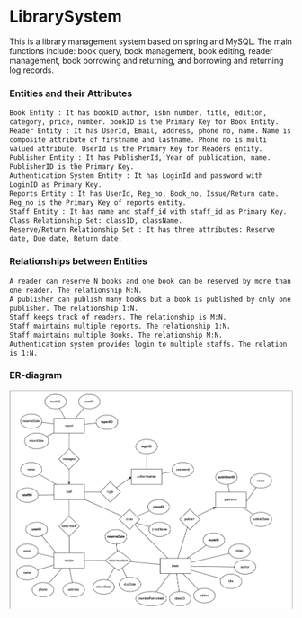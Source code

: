# LibrarySystem

This is a library management system based on spring and MySQL. The main functions include: book query, book management, book editing, reader management, book borrowing and returning, and borrowing and returning log records.

### Entities and their Attributes 
    Book Entity : It has bookID,author, isbn number, title, edition, category, price, number. bookID is the Primary Key for Book Entity.
    Reader Entity : It has UserId, Email, address, phone no, name. Name is composite attribute of firstname and lastname. Phone no is multi valued attribute. UserId is the Primary Key for Readers entity.
    Publisher Entity : It has PublisherId, Year of publication, name. PublisherID is the Primary Key.
    Authentication System Entity : It has LoginId and password with LoginID as Primary Key.
    Reports Entity : It has UserId, Reg_no, Book_no, Issue/Return date. Reg_no is the Primary Key of reports entity.
    Staff Entity : It has name and staff_id with staff_id as Primary Key.
    Class Relationship Set: classID, className.
    Reserve/Return Relationship Set : It has three attributes: Reserve date, Due date, Return date.

### Relationships between Entities
    A reader can reserve N books and one book can be reserved by more than one reader. The relationship M:N.
    A publisher can publish many books but a book is published by only one publisher. The relationship 1:N.
    Staff keeps track of readers. The relationship is M:N.
    Staff maintains multiple reports. The relationship 1:N.
    Staff maintains multiple Books. The relationship M:N.
    Authentication system provides login to multiple staffs. The relation is 1:N.

### ER-diagram
<img src = "./image/ER-lib.png">